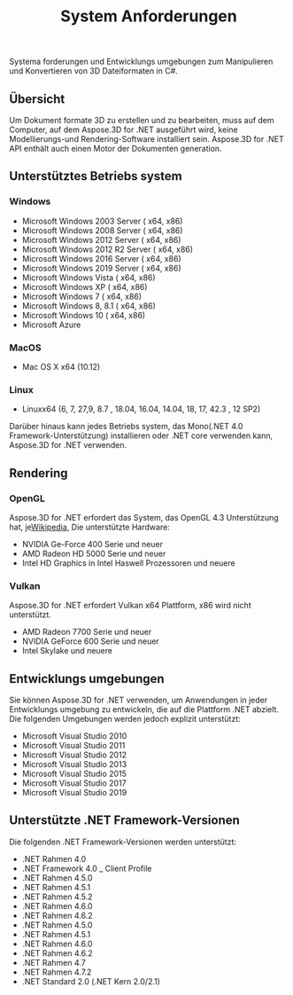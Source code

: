 ﻿---
title: System Anforderungen
type: docs
weight: 50
url: /de/net/system-requirements/
description: Systema forderungen und Entwicklungs umgebungen zum Manipulieren und Konvertieren von 3D Dateiformaten in C#.
---
Systema forderungen und Entwicklungs umgebungen zum Manipulieren und Konvertieren von 3D Dateiformaten in C#.

## **Übersicht**
Um Dokument formate 3D zu erstellen und zu bearbeiten, muss auf dem Computer, auf dem Aspose.3D for .NET ausgeführt wird, keine Modellierungs-und Rendering-Software installiert sein. Aspose.3D for .NET API enthält auch einen Motor der Dokumenten generation.
## **Unterstütztes Betriebs system**
### **Windows**
- Microsoft Windows 2003 Server ( x64, x86)
- Microsoft Windows 2008 Server ( x64, x86)
- Microsoft Windows 2012 Server ( x64, x86)
- Microsoft Windows 2012 R2 Server ( x64, x86)
- Microsoft Windows 2016 Server ( x64, x86)
- Microsoft Windows 2019 Server ( x64, x86)
- Microsoft Windows Vista ( x64, x86)
- Microsoft Windows XP ( x64, x86)
- Microsoft Windows 7 ( x64, x86)
- Microsoft Windows 8, 8.1 ( x64, x86)
- Microsoft Windows 10 ( x64, x86)
- Microsoft Azure
### **MacOS**
- Mac OS X x64 (10.12)
### **Linux**
- Linuxx64 (6, 7, 27,9, 8.7 , 18.04, 16.04, 14.04, 18, 17, 42.3 , 12 SP2)

Darüber hinaus kann jedes Betriebs system, das Mono(.NET 4.0 Framework-Unterstützung) installieren oder .NET core verwenden kann, Aspose.3D for .NET verwenden.
## **Rendering**
### **OpenGL**
Aspose.3D for .NET erfordert das System, das OpenGL 4.3 Unterstützung hat, je[Wikipedia](https://en.wikipedia.org/wiki/OpenGL#OpenGL_4.3), Die unterstützte Hardware:

- NVIDIA Ge-Force 400 Serie und neuer
- AMD Radeon HD 5000 Serie und neuer
- Intel HD Graphics in Intel Haswell Prozessoren und neuere
### **Vulkan**
Aspose.3D for .NET erfordert Vulkan x64 Plattform, x86 wird nicht unterstützt.

- AMD Radeon 7700 Serie und neuer
- NVIDIA GeForce 600 Serie und neuer
- Intel Skylake und neuere
## **Entwicklungs umgebungen**
Sie können Aspose.3D for .NET verwenden, um Anwendungen in jeder Entwicklungs umgebung zu entwickeln, die auf die Plattform .NET abzielt. Die folgenden Umgebungen werden jedoch explizit unterstützt:

- Microsoft Visual Studio 2010
- Microsoft Visual Studio 2011
- Microsoft Visual Studio 2012
- Microsoft Visual Studio 2013
- Microsoft Visual Studio 2015
- Microsoft Visual Studio 2017
- Microsoft Visual Studio 2019
## **Unterstützte .NET Framework-Versionen**
Die folgenden .NET Framework-Versionen werden unterstützt:

- .NET Rahmen 4.0
- .NET Framework 4.0 _ Client Profile
- .NET Rahmen 4.5.0
- .NET Rahmen 4.5.1
- .NET Rahmen 4.5.2
- .NET Rahmen 4.6.0
- .NET Rahmen 4.6.2
- .NET Rahmen 4.5.0
- .NET Rahmen 4.5.1
- .NET Rahmen 4.6.0
- .NET Rahmen 4.6.2
- .NET Rahmen 4.7
- .NET Rahmen 4.7.2
- .NET Standard 2.0 (.NET Kern 2.0/2.1)

